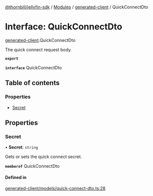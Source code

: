 [@thornbill/jellyfin-sdk](../README.md) / [Modules](../modules.md) / [generated-client](../modules/generated_client.md) / QuickConnectDto

# Interface: QuickConnectDto

[generated-client](../modules/generated_client.md).QuickConnectDto

The quick connect request body.

**`export`**

**`interface`** QuickConnectDto

## Table of contents

### Properties

- [Secret](generated_client.QuickConnectDto.md#secret)

## Properties

### Secret

• **Secret**: `string`

Gets or sets the quick connect secret.

**`memberof`** QuickConnectDto

#### Defined in

[generated-client/models/quick-connect-dto.ts:28](https://github.com/jellyfin/jellyfin-sdk-typescript/blob/fa599ae/src/generated-client/models/quick-connect-dto.ts#L28)
